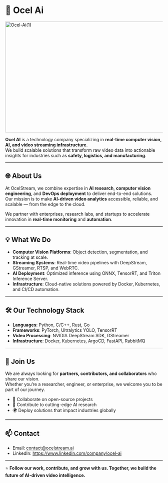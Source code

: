 # 🏢 Ocel Ai
<img width="1023" height="353" alt="Ocel-Ai(1)" src="https://github.com/user-attachments/assets/920b7087-6a9b-49a7-95c6-f93c90f2c929" />

**Ocel AI** is a technology company specializing in **real-time computer vision, AI, and video streaming infrastructure**.  
We build scalable solutions that transform raw video data into actionable insights for industries such as **safety, logistics, and manufacturing**.

---

## 🌐 About Us
At OcelStream, we combine expertise in **AI research**, **computer vision engineering**, and **DevOps deployment** to deliver end-to-end solutions.  
Our mission is to make **AI-driven video analytics** accessible, reliable, and scalable — from the edge to the cloud.

We partner with enterprises, research labs, and startups to accelerate innovation in **real-time monitoring** and **automation**.

---

## 💡 What We Do
- **Computer Vision Platforms**: Object detection, segmentation, and tracking at scale.  
- **Streaming Systems**: Real-time video pipelines with DeepStream, GStreamer, RTSP, and WebRTC.  
- **AI Deployment**: Optimized inference using ONNX, TensorRT, and Triton Inference Server.  
- **Infrastructure**: Cloud-native solutions powered by Docker, Kubernetes, and CI/CD automation.  

---

## 🛠 Our Technology Stack
- **Languages**: Python, C/C++, Rust, Go  
- **Frameworks**: PyTorch, Ultralytics YOLO, TensorRT  
- **Video Processing**: NVIDIA DeepStream SDK, GStreamer  
- **Infrastructure**: Docker, Kubernetes, ArgoCD, FastAPI, RabbitMQ  

---

## 🤝 Join Us
We are always looking for **partners, contributors, and collaborators** who share our vision.  
Whether you’re a researcher, engineer, or enterprise, we welcome you to be part of our journey.  

- 🚀 Collaborate on open-source projects  
- 🧪 Contribute to cutting-edge AI research  
- 🌍 Deploy solutions that impact industries globally  

---

## 📫 Contact  
- Email: contact@ocelstream.ai  
- LinkedIn: https://www.linkedin.com/company/ocel-ai 

---

⭐ **Follow our work, contribute, and grow with us. Together, we build the future of AI-driven video intelligence.**
